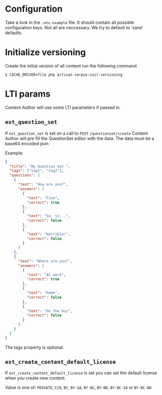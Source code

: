 # Configuration

Take a look in the `.env.example` file. It should contain all possible configuration keys. Not all are neccessary. We try to default to 'sane' defaults.

# Initialize versioning

Create the initial version of all content run the following command

```
$ CACHE_DRIVER=file php artisan cerpus:init-versioning
```

# LTI params

Content Author will use some LTI parameters if passed in.

## `ext_question_set`

If `ext_question_set` is set on a call to `POST` `/questionset/create` Content Author will pre fill the QuestionSet editor with the data. The data must be a base64 encoded json

Example:

```json
{
  "title": "My Question Set ",
  "tags": ["tag1", "tag2"],
  "questions": [
    {
      "text": "How are you?",
      "answers": [
        {
          "text": "Fine",
          "correct": true
        },
        {
          "text": "So, so...",
          "correct": false
        },
        {
          "text": "Horrible!",
          "correct": false
        }
      ]
    },
    {
      "text": "Where are you?",
      "answers": [
        {
          "text": "At work",
          "correct": true
        },
        {
          "text": "Home",
          "correct": false
        },
        {
          "text": "On the bus",
          "correct": false
        }
      ]
    }
  ]
}
```

The tags property is optional.

## `ext_create_content_default_license`

If `ext_create_content_default_license` is set you can set the default license when you create new content.

Value is one of: `PRIVATE`, `CC0`, `BY`, `BY-SA`, `BY-NC`, `BY-ND`, `BY-NC-SA` or `BY-NC-ND`
